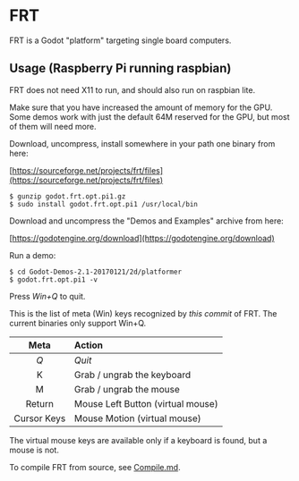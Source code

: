 FRT
===

FRT is a Godot "platform" targeting single board computers.

## Usage (Raspberry Pi running raspbian)

FRT does not need X11 to run, and should also run on raspbian lite.

Make sure that you have increased the amount of memory for the GPU.
Some demos work with just the default 64M reserved for the GPU, but most
of them will need more.

Download, uncompress, install somewhere in your path one binary from
here:

[https://sourceforge.net/projects/frt/files](https://sourceforge.net/projects/frt/files)

	$ gunzip godot.frt.opt.pi1.gz
	$ sudo install godot.frt.opt.pi1 /usr/local/bin

Download and uncompress the "Demos and Examples" archive from
here:

[https://godotengine.org/download](https://godotengine.org/download)

Run a demo:

	$ cd Godot-Demos-2.1-20170121/2d/platformer
	$ godot.frt.opt.pi1 -v

Press *Win+Q* to quit.

This is the list of meta (Win) keys recognized by *this commit* of FRT.
The current binaries only support Win+Q.

| Meta  | Action |
| :---: | :--- |
| *Q* | *Quit* |
| K | Grab / ungrab the keyboard |
| M | Grab / ungrab the mouse |
| Return | Mouse Left Button (virtual mouse) |
| Cursor Keys | Mouse Motion (virtual mouse) |

The virtual mouse keys are available only if a keyboard is found, but a
mouse is not.

To compile FRT from source, see [Compile.md](doc/Compile.md).
